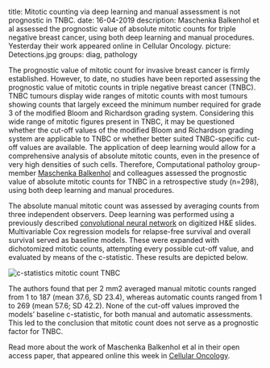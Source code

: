 title: Mitotic counting via deep learning and manual assessment is not prognostic in TNBC.
date: 16-04-2019
description: Maschenka Balkenhol et al assessed the prognostic value of absolute mitotic counts for triple negative breast cancer, using both deep learning and manual procedures. Yesterday their work appeared online in Cellular Oncology.
picture: Detections.jpg
groups: diag, pathology

The prognostic value of mitotic count for invasive breast cancer is firmly established. However, to date, no studies have been reported assessing the prognostic value of mitotic counts in triple negative breast cancer (TNBC). TNBC tumours display wide ranges of mitotic counts with most tumours showing counts that largely exceed the minimum number required for grade 3 of the modified Bloom and Richardson grading system. Considering this wide range of mitotic figures present in TNBC, it may be questioned whether the cut-off values of the modified Bloom and Richardson grading system are applicable to TNBC or whether better suited TNBC-specific cut-off values are available. The application of deep learning would allow for a comprehensive analysis of absolute mitotic counts, even in the presence of very high densities of such cells. Therefore, Computational patholoy group-member <a href="https://www.computationalpathologygroup.eu/members/maschenka-balkenhol/">Maschenka Balkenhol</a> and colleagues assessed the prognostic value of absolute mitotic counts for TNBC in a retrospective study (n=298), using both deep learning and manual procedures.

The absolute manual mitotic count was assessed by averaging counts from three independent observers. Deep learning was performed using a previously described <a href="https://ieeexplore.ieee.org/abstract/document/8327641">convolutional neural network</a> on digitized H&E slides. Multivariable Cox regression models for relapse-free survival and overall survival served as baseline models. These were expanded with dichotomized mitotic counts, attempting every possible cut-off value, and evaluated by means of the c-statistic. These results are depicted below. 

![c-statistics mitotic count TNBC]({filename}/images/news/Graph.jpg)

The authors found that per 2 mm2 averaged manual mitotic counts ranged from 1 to 187 (mean 37.6, SD 23.4), whereas automatic counts ranged from 1 to 269 (mean 57.6; SD 42.2). None of the cut-off values improved the models’ baseline c-statistic, for both manual and automatic assessments. This led to the conclusion that mitotic count does not serve as a prognostic factor for TNBC.

Read more about the work of Maschenka Balkenhol et al in their open access paper, that appeared online this week in <a href="https://link.springer.com/article/10.1007/s13402-019-00445-z">Cellular Oncology<a/>.

